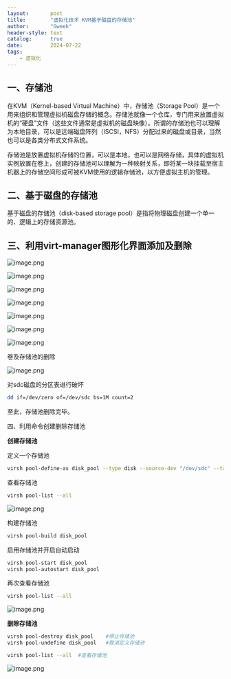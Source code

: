 ```yaml
---
layout:       post
title:        "虚拟化技术 KVM基于磁盘的存储池"
author:       "Gweek"
header-style: text
catalog:      true
date:         2024-07-22
tags:
    - 虚拟化
---
```


## 一、存储池

在KVM（Kernel-based Virtual Machine）中，存储池（Storage Pool）是一个用来组织和管理虚拟机磁盘存储的概念。存储池就像一个仓库，专门用来放置虚拟机的“硬盘”文件（这些文件通常是虚拟机的磁盘映像）。所谓的存储池也可以理解为本地目录，可以是远端磁盘阵列（ISCSI，NFS）分配过来的磁盘或目录，当然也可以是各类分布式文件系统。

存储池是放置虚拟机存储的位置，可以是本地，也可以是网络存储，具体的虚拟机实例放置在卷上，创建的存储池可以理解为一种映射关系，即将某一块挂载至宿主机器上的存储空间形成可被KVM使用的逻辑存储池，以方便虚拟主机的管理。

## 二、基于磁盘的存储池

基于磁盘的存储池（disk-based storage pool）是指将物理磁盘创建一个单一的、逻辑上的存储资源池。

## 三、利用virt-manager图形化界面添加及删除

![image.png](https://img.myla.eu.org/file/37b8041499449bb43e9c5.png)

![image.png](https://img.myla.eu.org/file/765b3e8d5f3fac30ed6fe.png)

![image.png](https://img.myla.eu.org/file/ec09f3588327ac03b58fa.png)

![image.png](https://img.myla.eu.org/file/71a68a52197fad8c466a6.png)

![image.png](https://img.myla.eu.org/file/16be5d7568f71650dde1e.png)

![image.png](https://img.myla.eu.org/file/f0b54a949a62e25ee3c0a.png)

![image.png](https://img.myla.eu.org/file/af3076481b2334453af36.png)

卷及存储池的删除

![image.png](https://img.myla.eu.org/file/c733f004e85d7ebadf154.png)

对sdc磁盘的分区表进行破坏

```bash
dd if=/dev/zero of=/dev/sdc bs=1M count=2
```

至此，存储池删除完毕。

四、利用命令创建删除存储池

**创建存储池**

定义一个存储池

```bash
virsh pool-define-as disk_pool --type disk --source-dev "/dev/sdc" --target "/mnt"
```

查看存储池

```bash
virsh pool-list --all
```

![image.png](https://img.myla.eu.org/file/7d1daf9c5e14f8818ecdd.png)

构建存储池

```bash
virsh pool-build disk_pool
```

启用存储池并开启自动启动

```bash
virsh pool-start disk_pool
virsh pool-autostart disk_pool
```

再次查看存储池

```bash
virsh pool-list --all
```

![image.png](https://img.myla.eu.org/file/45d86db8061d66b321c97.png)

**删除存储池**

```bash
virsh pool-destroy disk_pool    #停止存储池
virsh pool-undefine disk_pool   #取消定义存储池
```

```bash
virsh pool-list --all  #查看存储池
```

![image.png](https://img.myla.eu.org/file/c2eab31ac7e550a577445.png)
